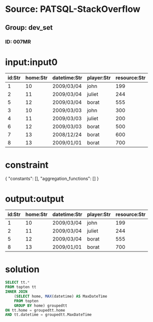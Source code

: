 # Source: PATSQL-StackOverflow
## Group: dev_set
### ID: 007MR

# input:input0

| id:Str | home:Str | datetime:Str | player:Str | resource:Str |
|---|---|---|---|---|
| 1 | 10 | 2009/03/04 | john | 199 |
| 2 | 11 | 2009/03/04 | juliet | 244 |
| 5 | 12 | 2009/03/04 | borat | 555 |
| 3 | 10 | 2009/03/03 | john | 300 |
| 4 | 11 | 2009/03/03 | juliet | 200 |
| 6 | 12 | 2009/03/03 | borat | 500 |
| 7 | 13 | 2008/12/24 | borat | 600 |
| 8 | 13 | 2009/01/01 | borat | 700 |

# constraint

{
  "constants": [],
  "aggregation_functions": []
}

# output:output

| id:Str | home:Str | datetime:Str | player:Str | resource:Str |
|---|---|---|---|---|
| 1 | 10 | 2009/03/04 | john | 199 |
| 2 | 11 | 2009/03/04 | juliet | 244 |
| 5 | 12 | 2009/03/04 | borat | 555 |
| 8 | 13 | 2009/01/01 | borat | 700 |

# solution

```sql
SELECT tt.*
FROM topten tt
INNER JOIN
    (SELECT home, MAX(datetime) AS MaxDateTime
    FROM topten
    GROUP BY home) groupedtt 
ON tt.home = groupedtt.home 
AND tt.datetime = groupedtt.MaxDateTime
```
